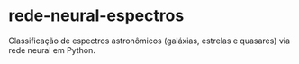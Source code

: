 # rede-neural-espectros
Classificação de espectros astronômicos (galáxias, estrelas e quasares) via rede neural em Python.
